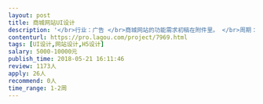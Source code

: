 ```yaml
---                
layout: post       
title: 商城网站UI设计           
description: '</br>行业：广告 </br>商城网站的功能需求初稿在附件里。 </br>周期：两周 </br>服务商要求：仅限深圳地区服务商联系</br>'     
contenturl: https://pro.lagou.com/project/7969.html      
tags: [UI设计,网站设计,H5设计]            
salary: 5000-10000元          
publish_time: 2018-05-21 16:11:46         
review: 1173人                   
apply: 26人                   
recommend: 0人                   
time_range: 1-2周              
---                 
```

